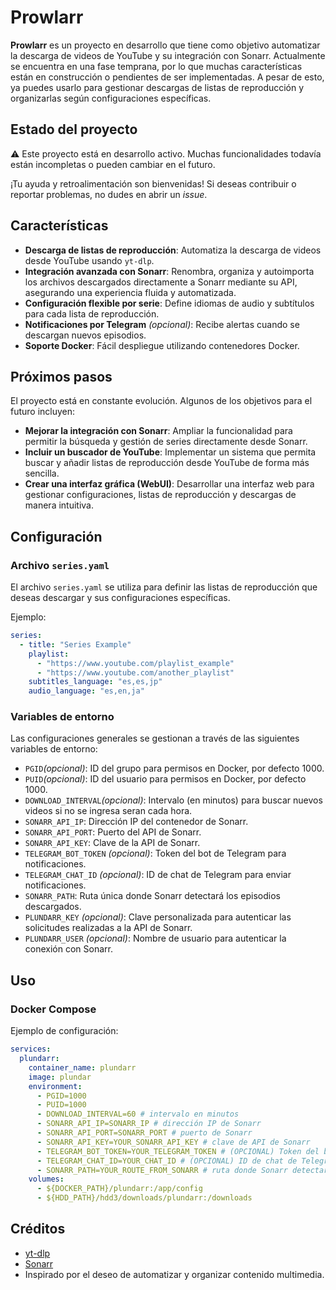 # Prowlarr  

**Prowlarr** es un proyecto en desarrollo que tiene como objetivo automatizar la descarga de videos de YouTube y su integración con Sonarr. Actualmente se encuentra en una fase temprana, por lo que muchas características están en construcción o pendientes de ser implementadas. A pesar de esto, ya puedes usarlo para gestionar descargas de listas de reproducción y organizarlas según configuraciones específicas.  

## Estado del proyecto  

⚠️ Este proyecto está en desarrollo activo. Muchas funcionalidades todavía están incompletas o pueden cambiar en el futuro.  

¡Tu ayuda y retroalimentación son bienvenidas! Si deseas contribuir o reportar problemas, no dudes en abrir un *issue*.  

## Características  

- **Descarga de listas de reproducción**: Automatiza la descarga de videos desde YouTube usando `yt-dlp`.  
- **Integración avanzada con Sonarr**: Renombra, organiza y autoimporta los archivos descargados directamente a Sonarr mediante su API, asegurando una experiencia fluida y automatizada.  
- **Configuración flexible por serie**: Define idiomas de audio y subtítulos para cada lista de reproducción.  
- **Notificaciones por Telegram** *(opcional)*: Recibe alertas cuando se descargan nuevos episodios.  
- **Soporte Docker**: Fácil despliegue utilizando contenedores Docker.  


## Próximos pasos  

El proyecto está en constante evolución. Algunos de los objetivos para el futuro incluyen:  

- **Mejorar la integración con Sonarr**: Ampliar la funcionalidad para permitir la búsqueda y gestión de series directamente desde Sonarr.  
- **Incluir un buscador de YouTube**: Implementar un sistema que permita buscar y añadir listas de reproducción desde YouTube de forma más sencilla.  
- **Crear una interfaz gráfica (WebUI)**: Desarrollar una interfaz web para gestionar configuraciones, listas de reproducción y descargas de manera intuitiva.  


## Configuración  

### Archivo `series.yaml`  

El archivo `series.yaml` se utiliza para definir las listas de reproducción que deseas descargar y sus configuraciones específicas.  

Ejemplo:  

```yaml
series:
  - title: "Series Example"
    playlist:
      - "https://www.youtube.com/playlist_example"
      - "https://www.youtube.com/another_playlist"
    subtitles_language: "es,es,jp"
    audio_language: "es,en,ja"
```

### Variables de entorno

Las configuraciones generales se gestionan a través de las siguientes variables de entorno:

- `PGID`*(opcional)*: ID del grupo para permisos en Docker, por defecto 1000.
- `PUID`*(opcional)*: ID del usuario para permisos en Docker, por defecto 1000.
- `DOWNLOAD_INTERVAL`*(opcional)*: Intervalo (en minutos) para buscar nuevos videos si no se ingresa seran cada hora.
- `SONARR_API_IP`: Dirección IP del contenedor de Sonarr.
- `SONARR_API_PORT`: Puerto del API de Sonarr.
- `SONARR_API_KEY`: Clave de la API de Sonarr.
- `TELEGRAM_BOT_TOKEN` *(opcional)*: Token del bot de Telegram para notificaciones.
- `TELEGRAM_CHAT_ID` *(opcional)*: ID de chat de Telegram para enviar notificaciones.
- `SONARR_PATH`: Ruta única donde Sonarr detectará los episodios descargados.
- `PLUNDARR_KEY` *(opcional)*: Clave personalizada para autenticar las solicitudes realizadas a la API de Sonarr.
- `PLUNDARR_USER` *(opcional)*: Nombre de usuario para autenticar la conexión con Sonarr.

## Uso

### Docker Compose

Ejemplo de configuración:

```yaml
services:
  plundarr:
    container_name: plundarr
    image: plundar
    environment:
      - PGID=1000
      - PUID=1000
      - DOWNLOAD_INTERVAL=60 # intervalo en minutos
      - SONARR_API_IP=SONARR_IP # dirección IP de Sonarr
      - SONARR_API_PORT=SONARR_PORT # puerto de Sonarr
      - SONARR_API_KEY=YOUR_SONARR_API_KEY # clave de API de Sonarr
      - TELEGRAM_BOT_TOKEN=YOUR_TELEGRAM_TOKEN # (OPCIONAL) Token del bot de Telegram
      - TELEGRAM_CHAT_ID=YOUR_CHAT_ID # (OPCIONAL) ID de chat de Telegram
      - SONARR_PATH=YOUR_ROUTE_FROM_SONARR # ruta donde Sonarr detectará episodios
    volumes:
      - ${DOCKER_PATH}/plundarr:/app/config
      - ${HDD_PATH}/hdd3/downloads/plundarr:/downloads
```
## Créditos

- [yt-dlp](https://github.com/yt-dlp/yt-dlp)
- [Sonarr](https://sonarr.tv/)
- Inspirado por el deseo de automatizar y organizar contenido multimedia.


